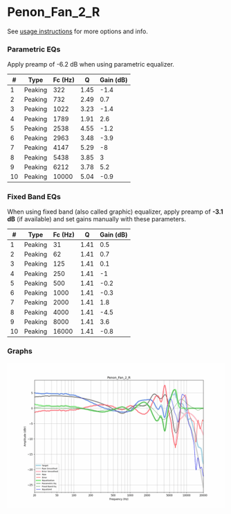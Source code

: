 # Penon_Fan_2_R
See [usage instructions](https://github.com/jaakkopasanen/AutoEq#usage) for more options and info.

### Parametric EQs
Apply preamp of -6.2 dB when using parametric equalizer.

|   # | Type    |   Fc (Hz) |    Q |   Gain (dB) |
|-----|---------|-----------|------|-------------|
|   1 | Peaking |       322 | 1.45 |        -1.4 |
|   2 | Peaking |       732 | 2.49 |         0.7 |
|   3 | Peaking |      1022 | 3.23 |        -1.4 |
|   4 | Peaking |      1789 | 1.91 |         2.6 |
|   5 | Peaking |      2538 | 4.55 |        -1.2 |
|   6 | Peaking |      2963 | 3.48 |        -3.9 |
|   7 | Peaking |      4147 | 5.29 |        -8   |
|   8 | Peaking |      5438 | 3.85 |         3   |
|   9 | Peaking |      6212 | 3.78 |         5.2 |
|  10 | Peaking |     10000 | 5.04 |        -0.9 |

### Fixed Band EQs
When using fixed band (also called graphic) equalizer, apply preamp of **-3.1 dB** (if available) and set gains manually with these parameters.

|   # | Type    |   Fc (Hz) |    Q |   Gain (dB) |
|-----|---------|-----------|------|-------------|
|   1 | Peaking |        31 | 1.41 |         0.5 |
|   2 | Peaking |        62 | 1.41 |         0.7 |
|   3 | Peaking |       125 | 1.41 |         0.1 |
|   4 | Peaking |       250 | 1.41 |        -1   |
|   5 | Peaking |       500 | 1.41 |        -0.2 |
|   6 | Peaking |      1000 | 1.41 |        -0.3 |
|   7 | Peaking |      2000 | 1.41 |         1.8 |
|   8 | Peaking |      4000 | 1.41 |        -4.5 |
|   9 | Peaking |      8000 | 1.41 |         3.6 |
|  10 | Peaking |     16000 | 1.41 |        -0.8 |

### Graphs
![](./Penon_Fan_2_R.png)
